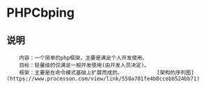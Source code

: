
# PHPCbping
## 说明
		内容：一个简单的php框架，主要是满足个人开发使用。
		目标：轻量级的仅满足一般开发使用(由开发人员决定)。
		框架：主要是在命令模式基础上扩展而成的。           [架构的序列图](https://www.processon.com/view/link/558a701fe4b0ccebb524bb71) 
 
